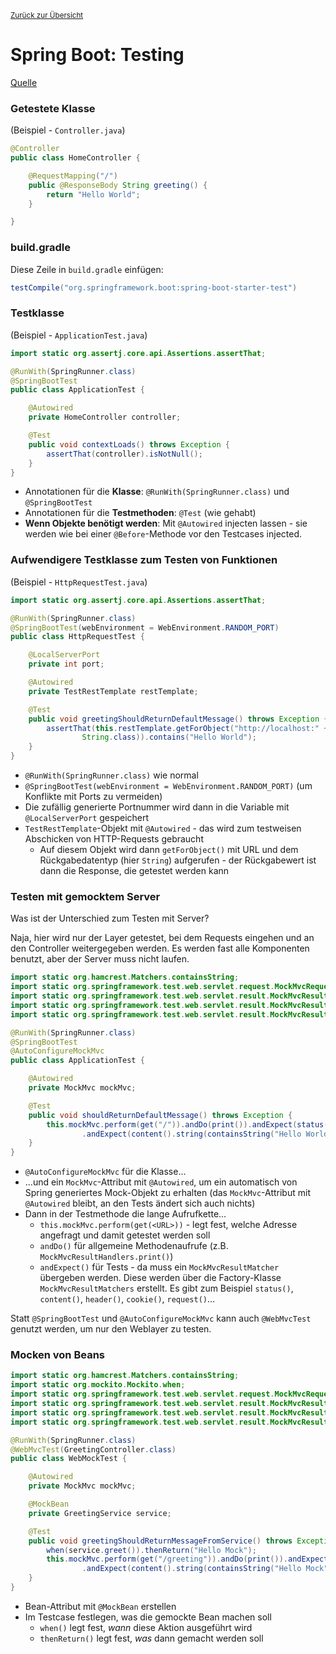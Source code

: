 [<small>Zurück zur Übersicht</small>](../../README.md)

# Spring Boot: Testing

[Quelle](https://spring.io/guides/gs/testing-web/)

### Getestete Klasse

(Beispiel - `Controller.java`)

``````java
@Controller
public class HomeController {

    @RequestMapping("/")
    public @ResponseBody String greeting() {
        return "Hello World";
    }

}
``````



### build.gradle

Diese Zeile in `build.gradle` einfügen:

``````groovy
testCompile("org.springframework.boot:spring-boot-starter-test")
``````



### Testklasse

(Beispiel - `ApplicationTest.java`)

``````java
import static org.assertj.core.api.Assertions.assertThat;

@RunWith(SpringRunner.class)
@SpringBootTest
public class ApplicationTest {

    @Autowired
    private HomeController controller;

    @Test
    public void contextLoads() throws Exception {
        assertThat(controller).isNotNull();
    }
}
``````

- Annotationen für die **Klasse**: `@RunWith(SpringRunner.class)` und `@SpringBootTest`
- Annotationen für die **Testmethoden**: `@Test` (wie gehabt)
- **Wenn Objekte benötigt werden**: Mit `@Autowired` injecten lassen - sie werden wie bei einer `@Before`-Methode vor den Testcases injected.



### Aufwendigere Testklasse zum Testen von Funktionen

(Beispiel - `HttpRequestTest.java`)

``````java
import static org.assertj.core.api.Assertions.assertThat;

@RunWith(SpringRunner.class)
@SpringBootTest(webEnvironment = WebEnvironment.RANDOM_PORT)
public class HttpRequestTest {

    @LocalServerPort
    private int port;

    @Autowired
    private TestRestTemplate restTemplate;

    @Test
    public void greetingShouldReturnDefaultMessage() throws Exception {
        assertThat(this.restTemplate.getForObject("http://localhost:" + port + "/",
                String.class)).contains("Hello World");
    }
}
``````

- `@RunWith(SpringRunner.class)` wie normal
- `@SpringBootTest(webEnvironment = WebEnvironment.RANDOM_PORT)` (um Konflikte mit Ports zu vermeiden)
- Die zufällig generierte Portnummer wird dann in die Variable mit `@LocalServerPort` gespeichert
- `TestRestTemplate`-Objekt mit `@Autowired` - das wird zum testweisen Abschicken von HTTP-Requests gebraucht
  - Auf diesem Objekt wird dann `getForObject()` mit URL und dem Rückgabedatentyp (hier `String`) aufgerufen - der Rückgabewert ist dann die Response, die getestet werden kann



### Testen mit gemocktem Server

Was ist der Unterschied zum Testen mit Server?

Naja, hier wird nur der Layer getestet, bei dem Requests eingehen und an den Controller weitergegeben werden. Es werden fast alle Komponenten benutzt, aber der Server muss nicht laufen.

``````java
import static org.hamcrest.Matchers.containsString;
import static org.springframework.test.web.servlet.request.MockMvcRequestBuilders.get;
import static org.springframework.test.web.servlet.result.MockMvcResultHandlers.print;
import static org.springframework.test.web.servlet.result.MockMvcResultMatchers.content;
import static org.springframework.test.web.servlet.result.MockMvcResultMatchers.status;

@RunWith(SpringRunner.class)
@SpringBootTest
@AutoConfigureMockMvc
public class ApplicationTest {

    @Autowired
    private MockMvc mockMvc;

    @Test
    public void shouldReturnDefaultMessage() throws Exception {
        this.mockMvc.perform(get("/")).andDo(print()).andExpect(status().isOk())
                .andExpect(content().string(containsString("Hello World")));
    }
}
``````

- `@AutoConfigureMockMvc` für die Klasse...
- ...und ein `MockMvc`-Attribut mit `@Autowired`, um ein automatisch von Spring generiertes Mock-Objekt zu erhalten (das `MockMvc`-Attribut mit `@Autowired` bleibt, an den Tests ändert sich auch nichts)
- Dann in der Testmethode die lange Aufrufkette...
  - `this.mockMvc.perform(get(<URL>))` - legt fest, welche Adresse angefragt und damit getestet werden soll
  - `andDo()` für allgemeine Methodenaufrufe (z.B. `MockMvcResultHandlers.print()`)
  - `andExpect()` für Tests - da muss ein `MockMvcResultMatcher` übergeben werden. Diese werden über die Factory-Klasse `MockMvcResultMatchers` erstellt. Es gibt zum Beispiel `status()`, `content()`, `header()`, `cookie()`, `request()`...

Statt `@SpringBootTest` und `@AutoConfigureMockMvc` kann auch `@WebMvcTest` genutzt werden, um nur den Weblayer zu testen.



### Mocken von Beans

```java
import static org.hamcrest.Matchers.containsString;
import static org.mockito.Mockito.when;
import static org.springframework.test.web.servlet.request.MockMvcRequestBuilders.get;
import static org.springframework.test.web.servlet.result.MockMvcResultHandlers.print;
import static org.springframework.test.web.servlet.result.MockMvcResultMatchers.content;
import static org.springframework.test.web.servlet.result.MockMvcResultMatchers.status;

@RunWith(SpringRunner.class)
@WebMvcTest(GreetingController.class)
public class WebMockTest {

    @Autowired
    private MockMvc mockMvc;

    @MockBean
    private GreetingService service;

    @Test
    public void greetingShouldReturnMessageFromService() throws Exception {
        when(service.greet()).thenReturn("Hello Mock");
        this.mockMvc.perform(get("/greeting")).andDo(print()).andExpect(status().isOk())
                .andExpect(content().string(containsString("Hello Mock")));
    }
}
```

- Bean-Attribut mit `@MockBean` erstellen
- Im Testcase festlegen, was die gemockte Bean machen soll
  - `when()` legt fest, *wann* diese Aktion ausgeführt wird
  - `thenReturn()` legt fest, *was* dann gemacht werden soll
